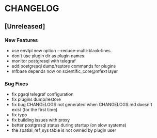 # CHANGELOG


## [Unreleased]

### New Features
- use envtpl new option --reduce-multi-blank-lines
- don't use plugin dir as plugin names
- monitor postgresql with telegraf
- add postgresql dump/restore commands for plugins
- mfbase depends now on scientific_core@mfext layer


### Bug Fixes
- fix pgsql telegraf configuration
- fix plugins dump/restore
- fix bug CHANGELOGS not generated when CHANGELOGS.md doesn't exist (for the first time)
- fix typo
- fix building issues with proxy
- better postgresql status during startup (on slow systems)
- the spatial_ref_sys table is not owned by plugin user





